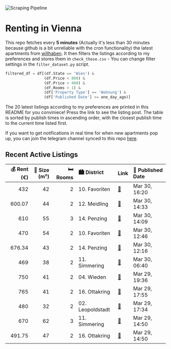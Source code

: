 ![Scraping Pipeline](https://github.com/AthomsG/renting-in-vienna/actions/workflows/run_pipeline.yml/badge.svg)


# Renting in Vienna

This repo fetches every **5 minutes** (Actually it's less than 30 minutes because github is a bit unreliable with the cron functionality) the latest apartments from [willhaben](https://www.willhaben.at/).
It then filters the listings according to my preferences and stores them in `check_these.csv` - You can change filter settings in the `filter_dataset.py` script.

```python
filtered_df = df[(df.State == 'Wien') & 
                 (df.Price < 800) &
                 (df.Price > 400) &
                 (df.Rooms > 1) &
                 (df['Property Type'] == 'Wohnung') &
                 (df['Published Date'] >= one_day_ago)]
```

The 20 latest listings according to my preferences are printed in this README for you conviniece! Press the link to see the listing post.
The table is sorted by publish times in ascending order, with the closest publish time to the current time listed first.

If you want to get notifications in real time for when new apartments pop up, you can join the telegram channel synced to this repo [here](https://t.me/+1HPAYOf5BSsyNTlk).

## Recent Active Listings

|   💰 Rent (€) |   📏 Size (m²) |   🛏️ Rooms | 🏙️ District      | Link                                                                                                                                                                                                                            | 📅 Published Date   |
|-------------:|--------------:|-----------:|:-----------------|:--------------------------------------------------------------------------------------------------------------------------------------------------------------------------------------------------------------------------------|:-------------------|
|       432    |            42 |          2 | 10. Favoriten    | [🔗](https://www.willhaben.at/iad/immobilien/d/mietwohnungen/wien/wien-1100-favoriten/%28reserviert%29-direktvergabe-wiener-wohnen-ticket-31.12.2024-1969505461/)                                                                | Mar 30, 16:20      |
|       600.07 |            44 |          2 | 12. Meidling     | [🔗](https://www.willhaben.at/iad/immobilien/d/mietwohnungen/wien/wien-1120-meidling/44m2-wohnung---unbefristet-1043020343/)                                                                                                     | Mar 30, 14:33      |
|       610    |            55 |          3 | 14. Penzing      | [🔗](https://www.willhaben.at/iad/immobilien/d/mietwohnungen/wien/wien-1140-penzing/gemeindewohnung-direktvergabe-1152453997/)                                                                                                   | Mar 30, 14:09      |
|       470    |            54 |          2 | 10. Favoriten    | [🔗](https://www.willhaben.at/iad/immobilien/d/mietwohnungen/wien/wien-1100-favoriten/moderne-sch%C3%B6ne-2-zimmer-wohnung-in-wien-1100-%28oberlaa%29-gef%C3%B6rderte-wohnung-m%C3%B6bliert---sofort-verf%C3%BCgbar-1367589114/) | Mar 30, 12:46      |
|       676.34 |            43 |          2 | 14. Penzing      | [🔗](https://www.willhaben.at/iad/immobilien/d/mietwohnungen/wien/wien-1140-penzing/erstbezug-nach-top-sanierung:-helle-2-zimmer-wohnung-nahe-hanusch-krankenhaus-1329993018/)                                                   | Mar 30, 12:16      |
|       469    |            38 |          2 | 11. Simmering    | [🔗](https://www.willhaben.at/iad/immobilien/d/mietwohnungen/wien/wien-1110-simmering/moderne-kleinwohnung-2-zimmer-1277902762/)                                                                                                 | Mar 30, 06:40      |
|       750    |            41 |          2 | 04. Wieden       | [🔗](https://www.willhaben.at/iad/immobilien/d/mietwohnungen/wien/wien-1040-wieden/wohnung-im-vierten-2019519176/)                                                                                                               | Mar 29, 19:36      |
|       765    |            41 |          2 | 16. Ottakring    | [🔗](https://www.willhaben.at/iad/immobilien/d/mietwohnungen/wien/wien-1160-ottakring/helle-2-zimmer-wohnung-nahe-brunnenmarkt-1698974716/)                                                                                      | Mar 29, 17:55      |
|       480    |            32 |          2 | 02. Leopoldstadt | [🔗](https://www.willhaben.at/iad/immobilien/d/mietwohnungen/wien/wien-1020-leopoldstadt/g%C3%BCnstige-wohnung-direkt-bei-u---bahnstation-friedensbr%C3%BCcke-831129886/)                                                        | Mar 29, 17:34      |
|       670    |            62 |          3 | 11. Simmering    | [🔗](https://www.willhaben.at/iad/immobilien/d/mietwohnungen/wien/wien-1110-simmering/gemeindewohnung-in-1110-wien-direktvergabe-weiterzugeben--wiener-wohnen-vormerkschein-1652350055/)                                         | Mar 29, 14:50      |
|       491.75 |            47 |          2 | 16. Ottakring    | [🔗](https://www.willhaben.at/iad/immobilien/d/mietwohnungen/wien/wien-1160-ottakring/2-zimmer-gemeindewohnung-zu-vermieten-vormerkschein-28.02.2025-1346605518/)                                                                | Mar 29, 14:50      |
